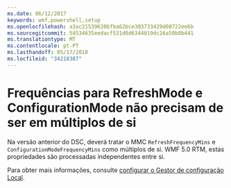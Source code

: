 ```yaml
---
ms.date: 06/12/2017
keywords: wmf,powershell,setup
ms.openlocfilehash: a3ac215396206fba62bce303733429d60722ee6b
ms.sourcegitcommit: 54534635eedacf531d8d6344019dc16a50b8b441
ms.translationtype: MT
ms.contentlocale: pt-PT
ms.lasthandoff: 05/17/2018
ms.locfileid: "34218387"
---
```

# <a name="frequencies-for-refreshmode-and-configurationmode-dont-need-to-be-multiples-of-each-other"></a>Frequências para RefreshMode e ConfigurationMode não precisam de ser em múltiplos de si

Na versão anterior do DSC, deverá tratar o MMC `RefreshFrequencyMins` e `ConfigurationModeFrequencyMins` como múltiplos de si. WMF 5.0 RTM, estas propriedades são processadas independentes entre si.

Para obter mais informações, consulte [configurar o Gestor de configuração Local](https://msdn.microsoft.com/powershell/dsc/metaconfig).
